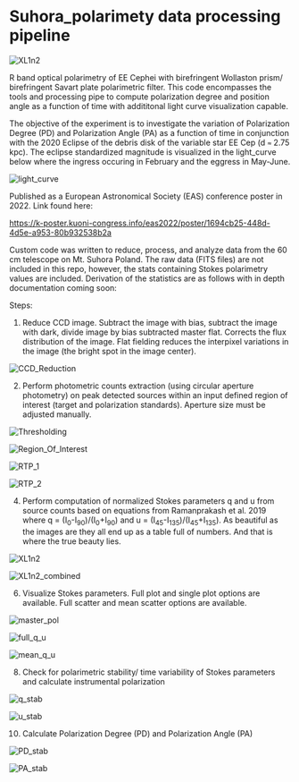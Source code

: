 # Suhora_polarimety data processing pipeline

![XL1n2](https://github.com/coderXmachina2/Suhora_polarimety/blob/main/github_imgs/MISSION_LOGO.png)

R band optical polarimetry of EE Cephei with birefringent Wollaston prism/ birefringent Savart plate polarimetric filter. This code encompasses the tools and processing pipe to compute polarization degree and position angle as a function of time with addititonal light curve visualization capable.

The objective of the experiment is to investigate the variation of Polarization Degree (PD) and Polarization Angle (PA) as a function of time in conjunction with the 2020 Eclipse of the debris disk of the variable star EE Cep (d `≈` 2.75 kpc). The eclipse standardized magnitude is visualized in the light_curve below where the ingress occuring in February and the eggress in May-June.

![light_curve](https://github.com/coderXmachina2/Suhora_polarimety/blob/main/github_imgs/EE_Cep_Stand_Mag_flux_plot.PNG)

Published as a European Astronomical Society (EAS) conference poster in 2022. Link found here:

https://k-poster.kuoni-congress.info/eas2022/poster/1694cb25-448d-4d5e-a953-80b932538b2a

Custom code was written to reduce, process, and analyze data from the 60 cm telescope on Mt. Suhora Poland. The raw data (FITS files) are not included in this repo, however, the stats containing Stokes polarimetry values are included. Derivation of the statistics are as follows with in depth documentation coming soon:

Steps:
1. Reduce CCD image. Subtract the image with bias, subtract the image with dark, divide image by bias subtracted master flat. Corrects the flux distribution of the image. Flat fielding reduces the interpixel variations in the image (the bright spot in the image center).

![CCD_Reduction](https://github.com/coderXmachina2/Suhora_polarimety/blob/main/github_imgs/ccd_reduction.png)

2. Perform photometric counts extraction (using circular aperture photometry) on peak detected sources within an input defined region of interest (target and polarization standards). Aperture size must be adjusted manually.

![Thresholding](https://github.com/coderXmachina2/Suhora_polarimety/blob/main/github_imgs/thresholding.png)

![Region_Of_Interest](https://github.com/coderXmachina2/Suhora_polarimety/blob/main/github_imgs/region_of_interest.png)

![RTP_1](https://github.com/coderXmachina2/Suhora_polarimety/blob/main/github_imgs/Run_the_pipe_1.png)

![RTP_2](https://github.com/coderXmachina2/Suhora_polarimety/blob/main/github_imgs/Run_the_pipe_2.png)

4. Perform computation of normalized Stokes parameters q and u from source counts based on equations from Ramanprakash et al. 2019 where q = (I<sub>0</sub>-I<sub>90</sub>)/(I<sub>0</sub>+I<sub>90</sub>) and u = (I<sub>45</sub>-I<sub>135</sub>)/(I<sub>45</sub>+I<sub>135</sub>). As beautiful as the images are they all end up as a table full of numbers. And that is where the true beauty lies.

![XL1n2](https://github.com/coderXmachina2/Suhora_polarimety/blob/main/github_imgs/Excels_1_and_2.PNG)

![XL1n2_combined](https://github.com/coderXmachina2/Suhora_polarimety/blob/main/github_imgs/Excels_1_and_2_combined.PNG)

6. Visualize Stokes parameters. Full plot and single plot options are available. Full scatter and mean scatter options are available.

![master_pol](https://github.com/coderXmachina2/Suhora_polarimety/blob/main/github_imgs/master_plot_polarimetry.png)

![full_q_u](https://github.com/coderXmachina2/Suhora_polarimety/blob/main/github_imgs/target_full_q_u.png)

![mean_q_u](https://github.com/coderXmachina2/Suhora_polarimety/blob/main/github_imgs/target_mean_q_u.png)

8. Check for polarimetric stability/ time variability of Stokes parameters and calculate instrumental polarization

![q_stab](https://github.com/coderXmachina2/Suhora_polarimety/blob/main/github_imgs/q_stability.png)

![u_stab](https://github.com/coderXmachina2/Suhora_polarimety/blob/main/github_imgs/u_stability.png)

10. Calculate Polarization Degree (PD) and Polarization Angle (PA)

![PD_stab](https://github.com/coderXmachina2/Suhora_polarimety/blob/main/github_imgs/PD_stab.png)

![PA_stab](https://github.com/coderXmachina2/Suhora_polarimety/blob/main/github_imgs/PA_stab.png)


